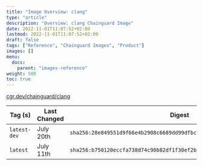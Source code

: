 ```yaml
---
title: "Image Overview: clang"
type: "article"
description: "Overview: clang Chainguard Image"
date: 2022-11-01T11:07:52+02:00
lastmod: 2022-11-01T11:07:52+02:00
draft: false
tags: ["Reference", "Chainguard Images", "Product"]
images: []
menu:
  docs:
    parent: "images-reference"
weight: 500
toc: true
---
```


[cgr.dev/chainguard/clang](https://github.com/chainguard-images/images/tree/main/images/clang)

| Tag (s)       | Last Changed | Digest                                                                    |
|---------------|--------------|---------------------------------------------------------------------------|
|  `latest-dev` | July 20th    | `sha256:28e849551d9f66e4b2908c6689dd99dfbc83229e70217c97741c8b9ffe4b6bb8` |
|  `latest`     | July 11th    | `sha256:b750120eccfa738d74c90b82df1f30ef2baded2af0bee3525c62c4340e4e152d` |




